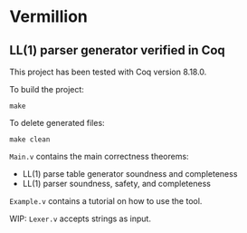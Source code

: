 # Vermillion

## LL(1) parser generator verified in Coq

This project has been tested with Coq version 8.18.0.

To build the project:

  `make`

To delete generated files:

  `make clean`

`Main.v` contains the main correctness theorems:
- LL(1) parse table generator soundness and completeness
- LL(1) parser soundness, safety, and completeness

`Example.v` contains a tutorial on how to use the tool.

WIP: `Lexer.v` accepts strings as input.
